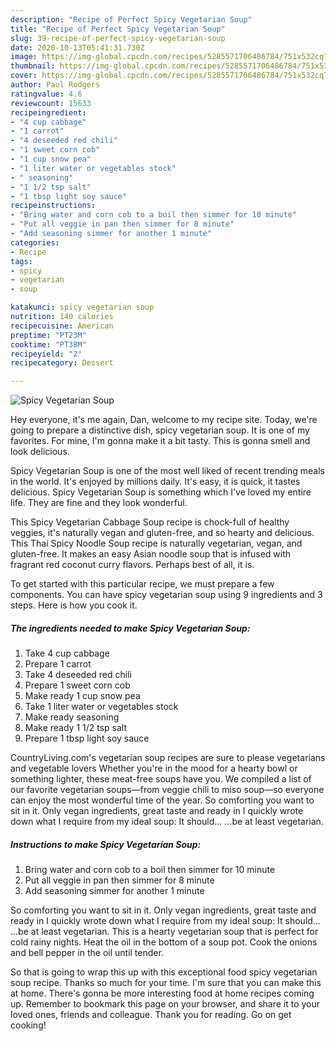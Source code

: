 ```yaml
---
description: "Recipe of Perfect Spicy Vegetarian Soup"
title: "Recipe of Perfect Spicy Vegetarian Soup"
slug: 39-recipe-of-perfect-spicy-vegetarian-soup
date: 2020-10-13T05:41:31.730Z
image: https://img-global.cpcdn.com/recipes/5285571706486784/751x532cq70/spicy-vegetarian-soup-recipe-main-photo.jpg
thumbnail: https://img-global.cpcdn.com/recipes/5285571706486784/751x532cq70/spicy-vegetarian-soup-recipe-main-photo.jpg
cover: https://img-global.cpcdn.com/recipes/5285571706486784/751x532cq70/spicy-vegetarian-soup-recipe-main-photo.jpg
author: Paul Rodgers
ratingvalue: 4.6
reviewcount: 15633
recipeingredient:
- "4 cup cabbage"
- "1 carrot"
- "4 deseeded red chili"
- "1 sweet corn cob"
- "1 cup snow pea"
- "1 liter water or vegetables stock"
- " seasoning"
- "1 1/2 tsp salt"
- "1 tbsp light soy sauce"
recipeinstructions:
- "Bring water and corn cob to a boil then simmer for 10 minute"
- "Put all veggie in pan then simmer for 8 minute"
- "Add seasoning simmer for another 1 minute"
categories:
- Recipe
tags:
- spicy
- vegetarian
- soup

katakunci: spicy vegetarian soup 
nutrition: 140 calories
recipecuisine: American
preptime: "PT23M"
cooktime: "PT38M"
recipeyield: "2"
recipecategory: Dessert

---
```



![Spicy Vegetarian Soup](https://img-global.cpcdn.com/recipes/5285571706486784/751x532cq70/spicy-vegetarian-soup-recipe-main-photo.jpg)

Hey everyone, it's me again, Dan, welcome to my recipe site. Today, we're going to prepare a distinctive dish, spicy vegetarian soup. It is one of my favorites. For mine, I'm gonna make it a bit tasty. This is gonna smell and look delicious.

Spicy Vegetarian Soup is one of the most well liked of recent trending meals in the world. It's enjoyed by millions daily. It's easy, it is quick, it tastes delicious. Spicy Vegetarian Soup is something which I've loved my entire life. They are fine and they look wonderful.

This Spicy Vegetarian Cabbage Soup recipe is chock-full of healthy veggies, it&#39;s naturally vegan and gluten-free, and so hearty and delicious. This Thai Spicy Noodle Soup recipe is naturally vegetarian, vegan, and gluten-free. It makes an easy Asian noodle soup that is infused with fragrant red coconut curry flavors. Perhaps best of all, it is.


To get started with this particular recipe, we must prepare a few components. You can have spicy vegetarian soup using 9 ingredients and 3 steps. Here is how you cook it.

<!--inarticleads1-->

##### The ingredients needed to make Spicy Vegetarian Soup:

1. Take 4 cup cabbage
1. Prepare 1 carrot
1. Take 4 deseeded red chili
1. Prepare 1 sweet corn cob
1. Make ready 1 cup snow pea
1. Take 1 liter water or vegetables stock
1. Make ready  seasoning
1. Make ready 1 1/2 tsp salt
1. Prepare 1 tbsp light soy sauce


CountryLiving.com&#39;s vegetarian soup recipes are sure to please vegetarians and vegetable lovers Whether you&#39;re in the mood for a hearty bowl or something lighter, these meat-free soups have you. We compiled a list of our favorite vegetarian soups—from veggie chili to miso soup—so everyone can enjoy the most wonderful time of the year. So comforting you want to sit in it. Only vegan ingredients, great taste and ready in I quickly wrote down what I require from my ideal soup: It should… …be at least vegetarian. 

<!--inarticleads2-->

##### Instructions to make Spicy Vegetarian Soup:

1. Bring water and corn cob to a boil then simmer for 10 minute
1. Put all veggie in pan then simmer for 8 minute
1. Add seasoning simmer for another 1 minute


So comforting you want to sit in it. Only vegan ingredients, great taste and ready in I quickly wrote down what I require from my ideal soup: It should… …be at least vegetarian. This is a hearty vegetarian soup that is perfect for cold rainy nights. Heat the oil in the bottom of a soup pot. Cook the onions and bell pepper in the oil until tender. 

So that is going to wrap this up with this exceptional food spicy vegetarian soup recipe. Thanks so much for your time. I'm sure that you can make this at home. There's gonna be more interesting food at home recipes coming up. Remember to bookmark this page on your browser, and share it to your loved ones, friends and colleague. Thank you for reading. Go on get cooking!
